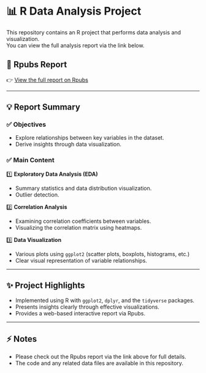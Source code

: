 # 📊 R Data Analysis Project

This repository contains an R project that performs data analysis and visualization.  
You can view the full analysis report via the link below.

## 🔗 Rpubs Report

👉 [View the full report on Rpubs](https://rpubs.com/Manta/1322691)

---

## 💡 Report Summary

### ✅ Objectives
- Explore relationships between key variables in the dataset.
- Derive insights through data visualization.

### ✅ Main Content
1️⃣ **Exploratory Data Analysis (EDA)**  
- Summary statistics and data distribution visualization.  
- Outlier detection.

2️⃣ **Correlation Analysis**  
- Examining correlation coefficients between variables.  
- Visualizing the correlation matrix using heatmaps.

3️⃣ **Data Visualization**  
- Various plots using `ggplot2` (scatter plots, boxplots, histograms, etc.)  
- Clear visual representation of variable relationships.

---

## ✨ Project Highlights
- Implemented using R with `ggplot2`, `dplyr`, and the `tidyverse` packages.  
- Presents insights clearly through effective visualizations.  
- Provides a web-based interactive report via Rpubs.

---

## ⚡ Notes
- Please check out the Rpubs report via the link above for full details.  
- The code and any related data files are available in this repository.
